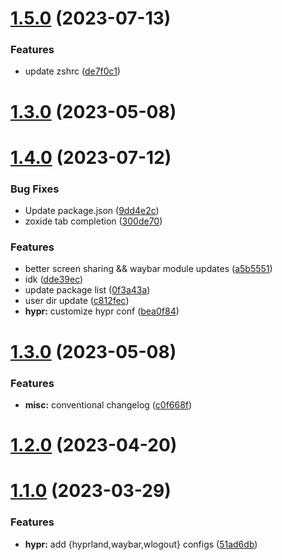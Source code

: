 # [1.5.0](https://github.com/aayushrathor/dotfiles/compare/v1.4.0...v1.5.0) (2023-07-13)


### Features

* update zshrc ([de7f0c1](https://github.com/aayushrathor/dotfiles/commit/de7f0c15bb011c876d5f653cbe2308c97c44f101))



# [1.3.0](https://github.com/aayushrathor/dotfiles/compare/v1.2.0...v1.3.0) (2023-05-08)



# [1.4.0](https://github.com/aayushrathor/dotfiles/compare/v1.3.0...v1.4.0) (2023-07-12)


### Bug Fixes

* Update package.json ([9dd4e2c](https://github.com/aayushrathor/dotfiles/commit/9dd4e2cb5f035d01f6ac9bae48c94b45136b84c7))
* zoxide tab completion ([300de70](https://github.com/aayushrathor/dotfiles/commit/300de706126c11fff778390ed3b525336f6d3a92))


### Features

* better screen sharing && waybar module updates ([a5b5551](https://github.com/aayushrathor/dotfiles/commit/a5b5551bdde5161dc5b458ee658179f4beb676e2))
* idk ([dde39ec](https://github.com/aayushrathor/dotfiles/commit/dde39ec72588c80c4cced2910fdedfc73b0a088e))
* update package list ([0f3a43a](https://github.com/aayushrathor/dotfiles/commit/0f3a43a9e62f6acf4e9da1a73e2e3ce60a056d23))
* user dir update ([c812fec](https://github.com/aayushrathor/dotfiles/commit/c812fec4d23406a0ba16609a6ed5c2c1131ea6ad))
* **hypr:** customize hypr conf ([bea0f84](https://github.com/aayushrathor/dotfiles/commit/bea0f8440244e5bf51b577f3aca0e4f81322a48e))



# [1.3.0](https://github.com/aayushrathor/dotfiles/compare/v1.2.0...v1.3.0) (2023-05-08)


### Features

* **misc:** conventional changelog ([c0f668f](https://github.com/aayushrathor/dotfiles/commit/c0f668fa6cd4e365008a9299a7db9369ad598666))



# [1.2.0](https://github.com/aayushrathor/dotfiles/compare/v1.1.0...v1.2.0) (2023-04-20)



# [1.1.0](https://github.com/aayushrathor/dotfiles/compare/v1.0.0...v1.1.0) (2023-03-29)


### Features

* **hypr:** add {hyprland,waybar,wlogout} configs ([51ad6db](https://github.com/aayushrathor/dotfiles/commit/51ad6dbbc4231d2aad1399e4195114d3b0bb2708))




